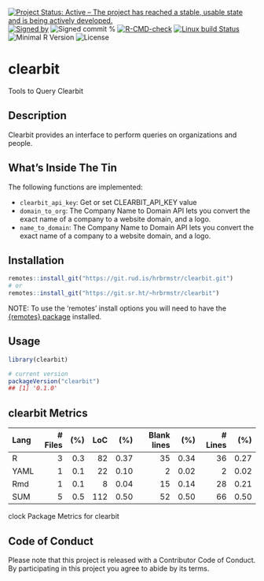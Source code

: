 
[![Project Status: Active – The project has reached a stable, usable
state and is being actively
developed.](https://www.repostatus.org/badges/latest/active.svg)](https://www.repostatus.org/#active)
[![Signed
by](https://img.shields.io/badge/Keybase-Verified-brightgreen.svg)](https://keybase.io/hrbrmstr)
![Signed commit
%](https://img.shields.io/badge/Signed_Commits-100%25-lightgrey.svg)
[![R-CMD-check](https://github.com/hrbrmstr/clearbit/workflows/R-CMD-check/badge.svg)](https://github.com/hrbrmstr/clearbit/actions?query=workflow%3AR-CMD-check)
[![Linux build
Status](https://travis-ci.org/hrbrmstr/clearbit.svg?branch=master)](https://travis-ci.org/hrbrmstr/clearbit)  
![Minimal R
Version](https://img.shields.io/badge/R%3E%3D-3.6.0-blue.svg)
![License](https://img.shields.io/badge/License-MIT-blue.svg)

# clearbit

Tools to Query Clearbit

## Description

Clearbit provides an interface to perform queries on organizations and
people.

## What’s Inside The Tin

The following functions are implemented:

-   `clearbit_api_key`: Get or set CLEARBIT\_API\_KEY value
-   `domain_to_org`: The Company Name to Domain API lets you convert the
    exact name of a company to a website domain, and a logo.
-   `name_to_domain`: The Company Name to Domain API lets you convert
    the exact name of a company to a website domain, and a logo.

## Installation

``` r
remotes::install_git("https://git.rud.is/hrbrmstr/clearbit.git")
# or
remotes::install_git("https://git.sr.ht/~hrbrmstr/clearbit")
```

NOTE: To use the ‘remotes’ install options you will need to have the
[{remotes} package](https://github.com/r-lib/remotes) installed.

## Usage

``` r
library(clearbit)

# current version
packageVersion("clearbit")
## [1] '0.1.0'
```

## clearbit Metrics

| Lang | \# Files | (%) | LoC |  (%) | Blank lines |  (%) | \# Lines |  (%) |
|:-----|---------:|----:|----:|-----:|------------:|-----:|---------:|-----:|
| R    |        3 | 0.3 |  82 | 0.37 |          35 | 0.34 |       36 | 0.27 |
| YAML |        1 | 0.1 |  22 | 0.10 |           2 | 0.02 |        2 | 0.02 |
| Rmd  |        1 | 0.1 |   8 | 0.04 |          15 | 0.14 |       28 | 0.21 |
| SUM  |        5 | 0.5 | 112 | 0.50 |          52 | 0.50 |       66 | 0.50 |

clock Package Metrics for clearbit

## Code of Conduct

Please note that this project is released with a Contributor Code of
Conduct. By participating in this project you agree to abide by its
terms.
